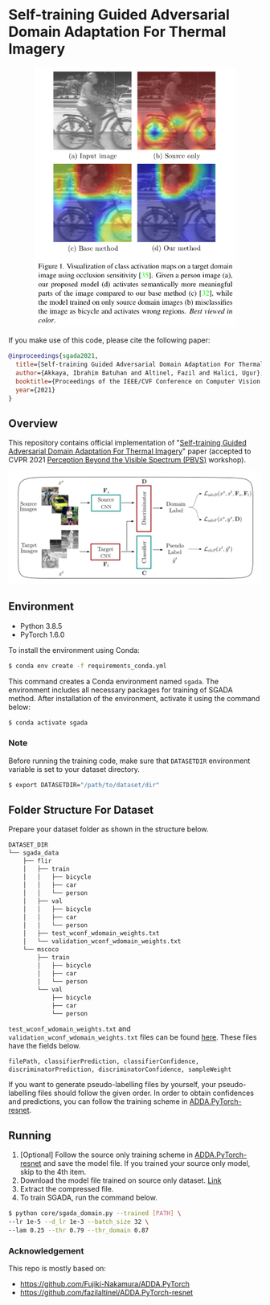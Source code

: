 # Self-training Guided Adversarial Domain Adaptation For Thermal Imagery

<p align="center">
  <img src="images/activation_maps.png" width="400">
</p>

If you make use of this code, please cite the following paper:
```bibtex
@inproceedings{sgada2021,
  title={Self-training Guided Adversarial Domain Adaptation For Thermal Imagery},
  author={Akkaya, Ibrahim Batuhan and Altinel, Fazil and Halici, Ugur},
  booktitle={Proceedings of the IEEE/CVF Conference on Computer Vision and Pattern Recognition Workshops (CVPRW)},
  year={2021}
}
```

## Overview
This repository contains official implementation of "[Self-training Guided Adversarial Domain Adaptation For Thermal Imagery](https://arxiv.org/abs/1801.07939)" paper (accepted to CVPR 2021 [Perception Beyond the Visible Spectrum (PBVS)](https://pbvs-workshop.github.io/) workshop).

![](/images/sgada.png)

## Environment
- Python 3.8.5
- PyTorch 1.6.0

To install the environment using Conda:
```bash
$ conda env create -f requirements_conda.yml
```

This command creates a Conda environment named `sgada`. The environment includes all necessary packages for training of SGADA method. After installation of the environment, activate it using the command below:
```bash
$ conda activate sgada
```

### Note
Before running the training code, make sure that `DATASETDIR` environment variable is set to your dataset directory.
```bash
$ export DATASETDIR="/path/to/dataset/dir"
```

## Folder Structure For Dataset
Prepare your dataset folder as shown in the structure below.
```
DATASET_DIR
└── sgada_data
    ├── flir
    │   ├── train
    │   │   ├── bicycle
    │   │   ├── car
    │   │   └── person
    │   ├── val
    │   │   ├── bicycle
    │   │   ├── car
    │   │   └── person
    │   ├── test_wconf_wdomain_weights.txt
    │   └── validation_wconf_wdomain_weights.txt
    └── mscoco
        ├── train
        │   ├── bicycle
        │   ├── car
        │   └── person
        └── val
            ├── bicycle
            ├── car
            └── person
```

`test_wconf_wdomain_weights.txt` and `validation_wconf_wdomain_weights.txt` files can be found [here](/files). These files have the fields below. 
```
filePath, classifierPrediction, classifierConfidence, discriminatorPrediction, discriminatorConfidence, sampleWeight
```
If you want to generate pseudo-labelling files by yourself, your pseudo-labelling files should follow the given order. In order to obtain confidences and predictions, you can follow the training scheme in [ADDA.PyTorch-resnet](https://github.com/fazilaltinel/ADDA.PyTorch-resnet).

## Running
1. [Optional] Follow the source only training scheme in [ADDA.PyTorch-resnet](https://github.com/fazilaltinel/ADDA.PyTorch-resnet) and save the model file. If you trained your source only model, skip to the 4th item.
2. Download the model file trained on source only dataset. [Link](https://drive.google.com/file/d/1WY0MW2Xonwky0sY1pcaQQ2AA9bJ5eP-b/view?usp=sharing)
3. Extract the compressed file.
4. To train SGADA, run the command below.
```bash
$ python core/sgada_domain.py --trained [PATH] \
--lr 1e-5 --d_lr 1e-3 --batch_size 32 \
--lam 0.25 --thr 0.79 --thr_domain 0.87
```
### Acknowledgement
This repo is mostly based on:
- https://github.com/Fujiki-Nakamura/ADDA.PyTorch
- https://github.com/fazilaltinel/ADDA.PyTorch-resnet
